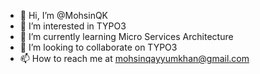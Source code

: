 - 👋 Hi, I’m @MohsinQK
- 👀 I’m interested in TYPO3
- 🌱 I’m currently learning Micro Services Architecture
- 💞️ I’m looking to collaborate on TYPO3
- 📫 How to reach me at mohsinqayyumkhan@gmail.com

<!---
MohsinQK/MohsinQK is a ✨ special ✨ repository because its `README.md` (this file) appears on your GitHub profile.
You can click the Preview link to take a look at your changes.
--->
